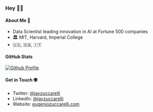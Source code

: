 ### Hey 🧑‍🚀

#### About Me 🚀

- Data Scientist leading innovation in AI at Fortune 500 companies
- 🏛️ MIT, Harvard, Imperial College
- 🇺🇸, 🇬🇧, 🇮🇹 

#### GitHub Stats
[![Github Profile](https://github-readme-stats.vercel.app/api?username=jayzuccarelli&&hide=stars&show_icons=true&hide_title=true&hide_border=true)](https://github.com/jayzuccarelli)

#### Get in Touch 👽
- Twitter: [@jayzuccarelli](https://twitter.com/jayzuccarelli)
- LinkedIn: [@jayzuccarelli](https://www.linkedin.com/in/jayzuccarelli/)
- Website: [eugeniozuccarelli.com](https://eugeniozuccarelli.com)

